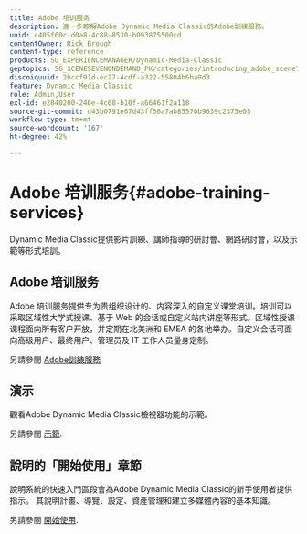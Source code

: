 ```yaml
---
title: Adobe 培训服务
description: 進一步瞭解Adobe Dynamic Media Classic的Adobe訓練服務。
uuid: c405f60c-d0a8-4c88-8530-b093875500cd
contentOwner: Rick Brough
content-type: reference
products: SG_EXPERIENCEMANAGER/Dynamic-Media-Classic
geptopics: SG_SCENESEVENONDEMAND_PK/categories/introducing_adobe_scene7
discoiquuid: 2bccf91d-ec27-4cdf-a322-55804b6ba0d3
feature: Dynamic Media Classic
role: Admin,User
exl-id: e2840200-246e-4c68-b10f-a66461f2a118
source-git-commit: d43b0791e67d43ff56a7ab85570b9639c2375e05
workflow-type: tm+mt
source-wordcount: '167'
ht-degree: 42%

---
```


# Adobe 培训服务{#adobe-training-services}

Dynamic Media Classic提供影片訓練、講師指導的研討會、網路研討會，以及示範等形式培訓。

## Adobe 培训服务

Adobe 培训服务提供专为贵组织设计的、内容深入的自定义课堂培训。培训可以采取区域性大学式授课、基于 Web 的会话或自定义站内讲座等形式。区域性授课课程面向所有客户开放，并定期在北美洲和 EMEA 的各地举办。自定义会话可面向高级用户、最终用户、管理员及 IT 工作人员量身定制。

另請參閱 [Adobe訓練服務](https://learning.adobe.com/)

## 演示

觀看Adobe Dynamic Media Classic檢視器功能的示範。

另請參閱 [示範](https://landing.adobe.com/en/na/dynamic-media/ctir-2755/live-demos.html).

## 說明的「開始使用」章節

說明系統的快速入門區段會為Adobe Dynamic Media Classic的新手使用者提供指示。 其說明計畫、導覽、設定、資產管理和建立多媒體內容的基本知識。

另請參閱 [開始使用](dmc-platform-overview.md).
